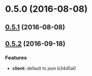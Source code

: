 <a name="0.5.0"></a>
# 0.5.0 (2016-08-08)




<a name="0.5.1"></a>
## [0.5.1](//compare/0.5.0...v0.5.1) (2016-08-08)




<a name="0.5.2"></a>
## [0.5.2](//compare/0.5.1...v0.5.2) (2016-09-18)


### Features

* **client:** default to json b34d5a0




